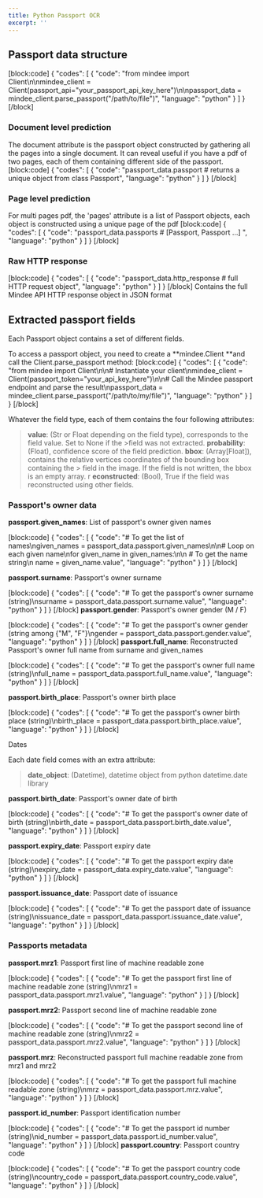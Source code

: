 ```yaml
---
title: Python Passport OCR
excerpt: ''
---
```

## Passport data structure
[block:code]
{
  "codes": [
    {
      "code": "from mindee import Client\n\nmindee_client = Client(passport_api=\"your_passport_api_key_here\")\n\npassport_data = mindee_client.parse_passport(\"/path/to/file\")",
      "language": "python"
    }
  ]
}
[/block]
### Document level prediction

The document attribute is the passport object constructed by gathering all the pages into a single document. It can reveal useful if you have a pdf of two pages, each of them containing  different side of the passport.
[block:code]
{
  "codes": [
    {
      "code": "passport_data.passport # returns a unique object from class Passport",
      "language": "python"
    }
  ]
}
[/block]
### Page level prediction

For multi pages pdf, the 'pages' attribute is a list of Passport objects, each object is constructed using a unique page of the pdf
[block:code]
{
  "codes": [
    {
      "code": "passport_data.passports # [Passport, Passport ...] ",
      "language": "python"
    }
  ]
}
[/block]
 ### Raw HTTP response
[block:code]
{
  "codes": [
    {
      "code": "passport_data.http_response # full HTTP request object",
      "language": "python"
    }
  ]
}
[/block]
Contains the full Mindee API HTTP response object in JSON format


## Extracted passport fields

Each Passport object contains a set of different fields.
 

To access a passport object, you need to create a **mindee.Client **and call the Client.parse_passport method:
[block:code]
{
  "codes": [
    {
      "code": "from mindee import Client\n\n# Instantiate your client\nmindee_client = Client(passport_token=\"your_api_key_here\")\n\n# Call the Mindee passport endpoint and parse the result\npassport_data = mindee_client.parse_passport(\"/path/to/my/file\")",
      "language": "python"
    }
  ]
}
[/block]
  

Whatever the field type, each of them contains the four following attributes:
> **value**: (Str or Float depending on the field type), corresponds to the field value. Set to None if the >field was not extracted.
> **probability**: (Float), confidence score of the field prediction.
> **bbox**: (Array[Float]), contains the relative vertices coordinates of the bounding box containing the > field in the image. If the field is not written, the bbox is an empty array. 
>r **econstructed**: (Bool), True if the field was reconstructed using other fields.


### Passport's owner data
 

**passport.given_names**: List of passport's owner given names

[block:code]
{
  "codes": [
    {
      "code": "# To get the list of names\ngiven_names = passport_data.passport.given_names\n\n# Loop on each given name\nfor given_name in given_names:\n\n   # To get the name string\n   name = given_name.value",
      "language": "python"
    }
  ]
}
[/block]
 

**passport.surname**: Passport's owner surname

[block:code]
{
  "codes": [
    {
      "code": "# To get the passport's owner surname (string)\nsurname = passport_data.passport.surname.value",
      "language": "python"
    }
  ]
}
[/block]
**passport.gender**: Passport's owner gender (M / F)


[block:code]
{
  "codes": [
    {
      "code": "# To get the passport's owner gender (string among {\"M\", \"F\"}\ngender = passport_data.passport.gender.value",
      "language": "python"
    }
  ]
}
[/block]
**passport.full_name**: Reconstructed Passport's owner full name from surname and given_names

[block:code]
{
  "codes": [
    {
      "code": "# To get the passport's owner full name (string)\nfull_name = passport_data.passport.full_name.value",
      "language": "python"
    }
  ]
}
[/block]
 
**passport.birth_place**: Passport's owner birth place

[block:code]
{
  "codes": [
    {
      "code": "# To get the passport's owner birth place (string)\nbirth_place = passport_data.passport.birth_place.value",
      "language": "python"
    }
  ]
}
[/block]
 
Dates
 

Each date field comes with an extra attribute:

> **date_object**: (Datetime), datetime object from python datetime.date library
 

**passport.birth_date**: Passport's owner date of birth

[block:code]
{
  "codes": [
    {
      "code": "# To get the passport's owner date of birth (string)\nbirth_date = passport_data.passport.birth_date.value",
      "language": "python"
    }
  ]
}
[/block]
 

**passport.expiry_date**: Passport expiry date

[block:code]
{
  "codes": [
    {
      "code": "# To get the passport expiry date (string)\nexpiry_date = passport_data.expiry_date.value",
      "language": "python"
    }
  ]
}
[/block]
 

**passport.issuance_date**: Passport date of issuance

[block:code]
{
  "codes": [
    {
      "code": "# To get the passport date of issuance (string)\nissuance_date = passport_data.passport.issuance_date.value",
      "language": "python"
    }
  ]
}
[/block]
### Passports metadata
 

**passport.mrz1**: Passport first line of machine readable zone

[block:code]
{
  "codes": [
    {
      "code": "# To get the passport  first line of machine readable zone (string)\nmrz1 = passport_data.passport.mrz1.value",
      "language": "python"
    }
  ]
}
[/block]

**passport.mrz2**: Passport second line of machine readable zone

[block:code]
{
  "codes": [
    {
      "code": "# To get the passport second line of machine readable zone (string)\nmrz2 = passport_data.passport.mrz2.value",
      "language": "python"
    }
  ]
}
[/block]
 

**passport.mrz**: Reconstructed passport full machine readable zone from mrz1 and mrz2

[block:code]
{
  "codes": [
    {
      "code": "# To get the passport full machine readable zone (string)\nmrz = passport_data.passport.mrz.value",
      "language": "python"
    }
  ]
}
[/block]

**passport.id_number**: Passport identification number

[block:code]
{
  "codes": [
    {
      "code": "# To get the passport id number (string)\nid_number = passport_data.passport.id_number.value",
      "language": "python"
    }
  ]
}
[/block]
**passport.country**: Passport country code

[block:code]
{
  "codes": [
    {
      "code": "# To get the passport country code (string)\ncountry_code = passport_data.passport.country_code.value",
      "language": "python"
    }
  ]
}
[/block]
